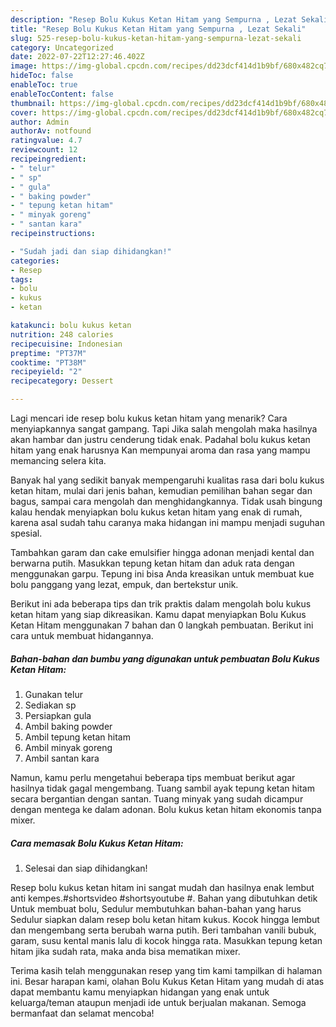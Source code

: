 ```yaml
---
description: "Resep Bolu Kukus Ketan Hitam yang Sempurna , Lezat Sekali"
title: "Resep Bolu Kukus Ketan Hitam yang Sempurna , Lezat Sekali"
slug: 525-resep-bolu-kukus-ketan-hitam-yang-sempurna-lezat-sekali
category: Uncategorized
date: 2022-07-22T12:27:46.402Z
image: https://img-global.cpcdn.com/recipes/dd23dcf414d1b9bf/680x482cq70/bolu-kukus-ketan-hitam-foto-resep-utama.jpg
hideToc: false
enableToc: true
enableTocContent: false
thumbnail: https://img-global.cpcdn.com/recipes/dd23dcf414d1b9bf/680x482cq70/bolu-kukus-ketan-hitam-foto-resep-utama.jpg
cover: https://img-global.cpcdn.com/recipes/dd23dcf414d1b9bf/680x482cq70/bolu-kukus-ketan-hitam-foto-resep-utama.jpg
author: Admin
authorAv: notfound
ratingvalue: 4.7
reviewcount: 12
recipeingredient:
- " telur"
- " sp"
- " gula"
- " baking powder"
- " tepung ketan hitam"
- " minyak goreng"
- " santan kara"
recipeinstructions:

- "Sudah jadi dan siap dihidangkan!"
categories:
- Resep
tags:
- bolu
- kukus
- ketan

katakunci: bolu kukus ketan 
nutrition: 248 calories
recipecuisine: Indonesian
preptime: "PT37M"
cooktime: "PT38M"
recipeyield: "2"
recipecategory: Dessert

---
```



Lagi mencari ide resep bolu kukus ketan hitam yang menarik? Cara menyiapkannya sangat gampang. Tapi Jika salah mengolah maka hasilnya akan hambar dan justru cenderung tidak enak. Padahal bolu kukus ketan hitam yang enak harusnya Kan mempunyai aroma dan rasa yang mampu memancing selera kita.


Banyak hal yang sedikit banyak mempengaruhi kualitas rasa dari bolu kukus ketan hitam, mulai dari jenis bahan, kemudian pemilihan bahan segar dan bagus, sampai cara mengolah dan menghidangkannya. Tidak usah bingung kalau hendak menyiapkan bolu kukus ketan hitam yang enak di rumah, karena asal sudah tahu caranya maka hidangan ini mampu menjadi suguhan spesial.

Tambahkan garam dan cake emulsifier hingga adonan menjadi kental dan berwarna putih. Masukkan tepung ketan hitam dan aduk rata dengan menggunakan garpu. Tepung ini bisa Anda kreasikan untuk membuat kue bolu panggang yang lezat, empuk, dan bertekstur unik.


Berikut ini ada beberapa tips dan trik praktis dalam mengolah bolu kukus ketan hitam yang siap dikreasikan. Kamu dapat menyiapkan Bolu Kukus Ketan Hitam menggunakan 7 bahan dan 0 langkah pembuatan. Berikut ini cara untuk membuat hidangannya.

<!--inarticleads1-->

##### Bahan-bahan dan bumbu yang digunakan untuk pembuatan Bolu Kukus Ketan Hitam:

1. Gunakan  telur
1. Sediakan  sp
1. Persiapkan  gula
1. Ambil  baking powder
1. Ambil  tepung ketan hitam
1. Ambil  minyak goreng
1. Ambil  santan kara


Namun, kamu perlu mengetahui beberapa tips membuat berikut agar hasilnya tidak gagal mengembang. Tuang sambil ayak tepung ketan hitam secara bergantian dengan santan. Tuang minyak yang sudah dicampur dengan mentega ke dalam adonan. Bolu kukus ketan hitam ekonomis tanpa mixer. 

<!--inarticleads2-->

##### Cara memasak Bolu Kukus Ketan Hitam:


1. Selesai dan siap dihidangkan!

Resep bolu kukus ketan hitam ini sangat mudah dan hasilnya enak lembut anti kempes.#shortsvideo #shortsyoutube #. Bahan yang dibutuhkan detik Untuk membuat bolu, Sedulur membutuhkan bahan-bahan yang harus Sedulur siapkan dalam resep bolu ketan hitam kukus. Kocok hingga lembut dan mengembang serta berubah warna putih. Beri tambahan vanili bubuk, garam, susu kental manis lalu di kocok hingga rata. Masukkan tepung ketan hitam jika sudah rata, maka anda bisa mematikan mixer. 

Terima kasih telah menggunakan resep yang tim kami tampilkan di halaman ini. Besar harapan kami, olahan Bolu Kukus Ketan Hitam yang mudah di atas dapat membantu kamu menyiapkan hidangan yang enak untuk keluarga/teman ataupun menjadi ide untuk berjualan makanan. Semoga bermanfaat dan selamat mencoba!

